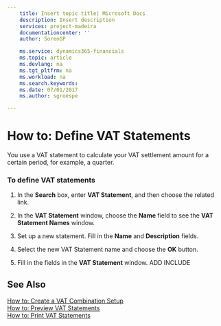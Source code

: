```yaml
---
    title: Insert topic title| Microsoft Docs
    description: Insert description
    services: project-madeira
    documentationcenter: ''
    author: SorenGP

    ms.service: dynamics365-financials
    ms.topic: article
    ms.devlang: na
    ms.tgt_pltfrm: na
    ms.workload: na
    ms.search.keywords:
    ms.date: 07/01/2017
    ms.author: sgroespe

---
```

# How to: Define VAT Statements
You use a VAT statement to calculate your VAT settlement amount for a certain period, for example, a quarter.  
  
### To define VAT statements  
  
1.  In the **Search** box, enter **VAT Statement**, and then choose the related link.  
  
2.  In the **VAT Statement** window, choose the **Name** field to see the **VAT Statement Names** window.  
  
3.  Set up a new statement. Fill in the **Name** and **Description** fields.  
  
4.  Select the new VAT Statement name and choose the **OK** button.  
  
5.  Fill in the fields in the **VAT Statement** window. ADD INCLUDE<!--[!INCLUDE[bp_fieldhelp]()]-->  
  
## See Also  
 [How to: Create a VAT Combination Setup](../how-to-create-a-vat-combination-setup.md)   
 [How to: Preview VAT Statements](../how-to-preview-vat-statements.md)   
 [How to: Print VAT Statements](../how-to-print-vat-statements.md)